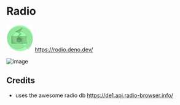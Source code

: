 # Radio


<img style="width:5em;" src="https://github.com/sigmaSd/freshRadio/blob/0d875548d01e6ca3f2948f83c45bf8a9f27c096f/static/favicon.svg"> https://rodio.deno.dev/


![image](https://github.com/sigmaSd/freshRadio/assets/22427111/223d81db-a4e6-474d-b4af-b8bf994e587a)

## Credits

- uses the awesome radio db https://de1.api.radio-browser.info/
